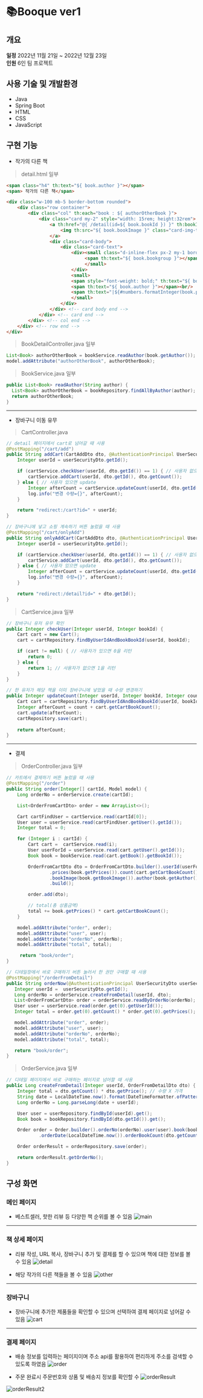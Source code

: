 # 📚Booque ver1

## 개요
**일정** 2022년 11월 21일 ~ 2022년 12월 23일<br>
**인원** 6인 팀 프로젝트

## 사용 기술 및 개발환경
+ Java
+ Spring Boot
+ HTML
+ CSS
+ JavaScript

## 구현 기능
+ 작가의 다른 책

> detail.html 일부

```html
<span class="h4" th:text="${ book.author }"></span>
<span> 작가의 다른 책</span>

<div class="w-100 mb-5 border-bottom rounded">
    <div class="row container">
        <div class="col" th:each="book : ${ authorOtherBook }">
            <div class="card my-2" style="width: 15rem; height:32rem">
                <a th:href="@{ /detail(id=${ book.bookId }) }" th:bookId="${book.bookId}" th:username="${#authentication.name}" onclick="viewHitUp(this.getAttribute('bookId'),this.getAttribute('username'));">
                    <img th:src="${ book.bookImage }" class="card-img-top" style="height:22rem">
                </a>
                <div class="card-body">
                    <div class="card-text">
                        <div><small class="d-inline-flex px-2 my-1 border rounded text-secondary">
                             <span th:text="${ book.bookgroup }"></span><span> / </span><span th:text="${ book.category }"></span>
                             </small>
                        </div>
                        <small>
                        <span style="font-weight: bold;" th:text="${ book.bookName }"></span><br/>
                        <span th:text="${ book.author }"></span><br/>
                        <span th:text="|${#numbers.formatInteger(book.prices, 0, 'COMMA')}원|"></span>
                        </small>
                    </div>
                </div> <!-- card body end -->
            </div> <!-- card end -->
        </div> <!-- col end -->
    </div> <!-- row end -->
</div>
```

> BookDetailController.java 일부

```java
List<Book> authorOtherBook = bookService.readAuthor(book.getAuthor());
model.addAttribute("authorOtherBook", authorOtherBook);
```

> BookService.java 일부

```java
public List<Book> readAuthor(String author) {
  List<Book> authorOtherBook = bookRepository.findAllByAuthor(author);
  return authorOtherBook;
}
```

---
+ 장바구니 이동 유무

> CartController.java 

```java
// detail 페이지에서 cart로 넘어갈 때 사용
@PostMapping("/cart/add")
public String addCart(CartAddDto dto, @AuthenticationPrincipal UserSecurityDto userSecurityDto) {
    Integer userId = userSecurityDto.getId();

    if (cartService.checkUser(userId, dto.getId()) == 1) { // 사용자 없으면 create
        cartService.addCart(userId, dto.getId(), dto.getCount());
    } else { // 사용자 있으면 update
        Integer afterCount = cartService.updateCount(userId, dto.getId(), dto.getCount());
        log.info("변경 수량={}", afterCount);
    }

    return "redirect:/cart?id=" + userId;
}

// 장바구니에 넣고 쇼핑 계속하기 버튼 눌렀을 때 사용
@PostMapping("/cart/onlyAdd")
public String onlyAddCart(CartAddDto dto, @AuthenticationPrincipal UserSecurityDto userSecurityDto) {
    Integer userId = userSecurityDto.getId();

    if (cartService.checkUser(userId, dto.getId()) == 1) { // 사용자 없으면 create
        cartService.addCart(userId, dto.getId(), dto.getCount());
    } else { // 사용자 있으면 update
        Integer afterCount = cartService.updateCount(userId, dto.getId(), dto.getCount());
        log.info("변경 수량={}", afterCount);
    } 

    return "redirect:/detail?id=" + dto.getId();
}  
```

> CartService.java 일부

```java
// 장바구니 유저 유무 확인
public Integer checkUser(Integer userId, Integer bookId) {
    Cart cart = new Cart();
    cart = cartRepository.findByUserIdAndBookBookId(userId, bookId);

    if (cart != null) { // 사용자가 있으면 0을 리턴
        return 0;
    } else { 
        return 1; // 사용자가 없으면 1을 리턴
    }
}

// 한 유저가 해당 책을 이미 장바구니에 넣었을 때 수량 변경하기
public Integer updateCount(Integer userId, Integer bookId, Integer count) {
    Cart cart = cartRepository.findByUserIdAndBookBookId(userId, bookId);
    Integer afterCount = count + cart.getCartBookCount();
    cart.update(afterCount);  
    cartRepository.save(cart);
    
    return afterCount;
}
```

---
+ 결제 

> OrderController.java 일부

```java
// 카트에서 결제하기 버튼 눌렀을 때 사용
@PostMapping("/order")
public String order(Integer[] cartId, Model model) { 
    Long orderNo = orderService.create(cartId);

    List<OrderFromCartDto> order = new ArrayList<>();

    Cart cartFindUser = cartService.read(cartId[0]);
    User user = userService.read(cartFindUser.getUser().getId());
    Integer total = 0;

    for (Integer i : cartId) {
        Cart cart =  cartService.read(i);
        User userForId = userService.read(cart.getUser().getId());
        Book book = bookService.read(cart.getBook().getBookId());

        OrderFromCartDto dto = OrderFromCartDto.builder().userId(userForId.getId()).id(book.getBookId()).cartId(cart.getCartId())
                .prices(book.getPrices()).count(cart.getCartBookCount()).bookName(book.getBookName()).publisher(book.getPublisher())
                .bookImage(book.getBookImage()).author(book.getAuthor()).category(book.getCategory()).bookgroup(book.getBookgroup())
                .build();

        order.add(dto);

        // total(총 상품금액)
        total += book.getPrices() * cart.getCartBookCount();
    }

    model.addAttribute("order", order);
    model.addAttribute("user", user);
    model.addAttribute("orderNo", orderNo);
    model.addAttribute("total", total);

     return "book/order";
}

// 디테일창에서 바로 구매하기 버튼 눌러서 한 권만 구매할 때 사용
@PostMapping("/orderFromDetail")
public String orderNow(@AuthenticationPrincipal UserSecurityDto userSecurityDto, OrderFromDetailDto dto, Model model) {
   Integer userId =  userSecurityDto.getId();
   Long orderNo = orderService.createFromDetail(userId, dto);
   List<OrderFromCartDto> order = orderService.readByOrderNo(orderNo);
   User user = userService.read(order.get(0).getUserId());
   Integer total = order.get(0).getCount() * order.get(0).getPrices();

   model.addAttribute("order", order);
   model.addAttribute("user", user);
   model.addAttribute("orderNo", orderNo);
   model.addAttribute("total", total);

   return "book/order";
}
```

> OrderService.java 일부

```java
// 디테일 페이지에서 바로 구매하는 페이지로 넘어할 때 사용
public Long createFromDetail(Integer userId, OrderFromDetailDto dto) {
    Integer total = dto.getCount() * dto.getPrice(); // 수량 X 가격
    String date = LocalDateTime.now().format(DateTimeFormatter.ofPattern("YYYYMMddHHmmSS")); // ex) 20221209
    Long orderNo = Long.parseLong(date + userId);

    User user = userRepository.findById(userId).get();
    Book book = bookRepository.findById(dto.getId()).get();

    Order order = Order.builder().orderNo(orderNo).user(user).book(book)
            .orderDate(LocalDateTime.now()).orderBookCount(dto.getCount()).total(total).build();

    Order orderResult = orderRepository.save(order);

    return orderResult.getOrderNo();
}
```


## 구성 화면
### 메인 페이지
+ 베스트셀러, 핫한 리뷰 등 다양한 책 순위를 볼 수 있음
![main](https://user-images.githubusercontent.com/113163657/224996318-6cbbf93f-1d61-44fe-aeb1-1644c154f723.png)

---
### 책 상세 페이지
+ 리뷰 작성, URL 복사, 장바구니 추가 및 결제를 할 수 있으며 책에 대한 정보를 볼 수 있음
![detail](https://user-images.githubusercontent.com/113163657/224996541-5b9efeac-5a5c-4681-9aff-77a577c45390.png)

+ 해당 작가의 다른 책들을 볼 수 있음
![other](https://user-images.githubusercontent.com/113163657/224996624-4ea7557f-f5ec-43ab-a43a-a677b22e3a95.png)

---
### 장바구니 
+ 장바구니에 추가한 제품들을 확인할 수 있으며 선택하여 결제 페이지로 넘어갈 수 있음
![cart](https://user-images.githubusercontent.com/113163657/224996686-c8289a7c-293e-432d-b18a-8aef0c64c0c5.png)

---
### 결제 페이지
+ 배송 정보를 입력하는 페이지이며 주소 api를 활용하여 편리하게 주소를 검색할 수 있도록 하였음
![order](https://user-images.githubusercontent.com/113163657/224996744-81f9dfd9-d1b9-4627-ad07-62367dffcecb.png)

+ 주문 완료시 주문번호와 상품 및 배송지 정보를 확인할 수 
![orderResult](https://user-images.githubusercontent.com/113163657/224996751-bda5be49-8386-435e-a5ff-7a65c2ad50ea.png)

![orderResult2](https://user-images.githubusercontent.com/113163657/224996755-50855bf6-5d44-4c3f-8351-8a2e44e3d71b.png)

